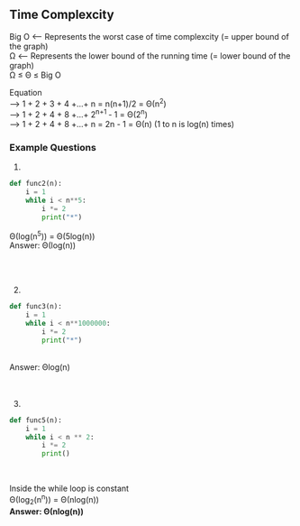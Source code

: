## Time Complexcity 

Big O <-- Represents the worst case of time complexcity (= upper bound of the graph)    
&Omega;  <-- Represents the lower bound of the running time (= lower bound of the graph)    
&Omega; ≤ Θ ≤ Big O      

Equation     
--> 1 + 2 + 3 + 4 +...+ n = n(n+1)/2 = Θ(n<sup>2</sup>)    
--> 1 + 2 + 4 + 8 +...+ 2<sup>n+1 </sup> - 1 = Θ(2<sup>n</sup>)       
--> 1 + 2 + 4 + 8 +...+ n = 2n - 1 = Θ(n)  (1 to n is log(n) times)    

### Example Questions

1)
```python
def func2(n):
    i = 1
    while i < n**5:
        i *= 2
        print("*")
```
Θ(log(n<sup>5</sup>)) = Θ(5log(n))  
Answer: Θ(log(n))

<br/>
<br/>


2)
```python
def func3(n):
    i = 1
    while i < n**1000000:
        i *= 2
        print("*")
```
<br/>      
Answer: &Theta;log(n)
<br/>
<br/>
<br/>

3)
```python
def func5(n):
    i = 1
    while i < n ** 2:
        i *= 2
        print()
```  
<br/>

Inside the while loop is constant   
&Theta;(log<sub>2</sub>(n<sup>n</sup>)) = &Theta;(nlog(n))   
**Answer: &Theta;(nlog(n))**
<br/>
<br/>
<br/>
